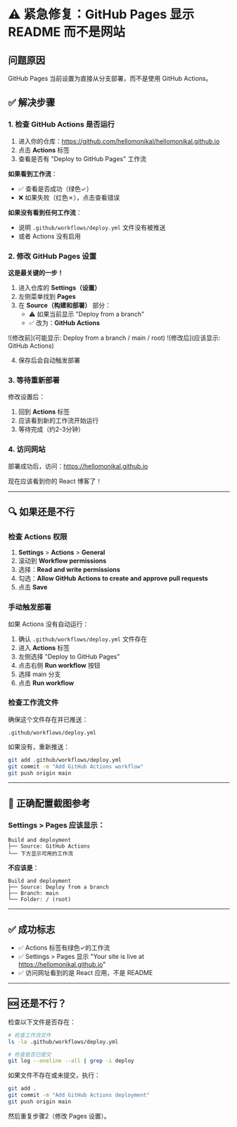 # ⚠️ 紧急修复：GitHub Pages 显示 README 而不是网站

## 问题原因

GitHub Pages 当前设置为直接从分支部署，而不是使用 GitHub Actions。

## ✅ 解决步骤

### 1. 检查 GitHub Actions 是否运行

1. 进入你的仓库：https://github.com/hellomonikal/hellomonikal.github.io
2. 点击 **Actions** 标签
3. 查看是否有 "Deploy to GitHub Pages" 工作流

**如果看到工作流**：
- ✅ 查看是否成功（绿色✓）
- ❌ 如果失败（红色✗），点击查看错误

**如果没有看到任何工作流**：
- 说明 `.github/workflows/deploy.yml` 文件没有被推送
- 或者 Actions 没有启用

### 2. 修改 GitHub Pages 设置

**这是最关键的一步！**

1. 进入仓库的 **Settings（设置）**
2. 左侧菜单找到 **Pages**
3. 在 **Source（构建和部署）** 部分：
   - ⚠️ 如果当前显示 "Deploy from a branch"
   - ✅ 改为：**GitHub Actions**

![修改前](可能显示: Deploy from a branch / main / root)
![修改后](应该显示: GitHub Actions)

4. 保存后会自动触发部署

### 3. 等待重新部署

修改设置后：
1. 回到 **Actions** 标签
2. 应该看到新的工作流开始运行
3. 等待完成（约2-3分钟）

### 4. 访问网站

部署成功后，访问：https://hellomonikal.github.io

现在应该看到你的 React 博客了！

---

## 🔍 如果还是不行

### 检查 Actions 权限

1. **Settings** > **Actions** > **General**
2. 滚动到 **Workflow permissions**
3. 选择：**Read and write permissions**
4. 勾选：**Allow GitHub Actions to create and approve pull requests**
5. 点击 **Save**

### 手动触发部署

如果 Actions 没有自动运行：

1. 确认 `.github/workflows/deploy.yml` 文件存在
2. 进入 **Actions** 标签
3. 左侧选择 "Deploy to GitHub Pages"
4. 点击右侧 **Run workflow** 按钮
5. 选择 main 分支
6. 点击 **Run workflow**

### 检查工作流文件

确保这个文件存在并已推送：
```
.github/workflows/deploy.yml
```

如果没有，重新推送：
```bash
git add .github/workflows/deploy.yml
git commit -m "Add GitHub Actions workflow"
git push origin main
```

---

## 📸 正确配置截图参考

### Settings > Pages 应该显示：

```
Build and deployment
├── Source: GitHub Actions
└── 下方显示可用的工作流
```

**不应该是**：
```
Build and deployment
├── Source: Deploy from a branch
├── Branch: main
└── Folder: / (root)
```

---

## ✅ 成功标志

- ✅ Actions 标签有绿色✓的工作流
- ✅ Settings > Pages 显示 "Your site is live at https://hellomonikal.github.io"
- ✅ 访问网址看到的是 React 应用，不是 README

---

## 🆘 还是不行？

检查以下文件是否存在：

```bash
# 检查工作流文件
ls -la .github/workflows/deploy.yml

# 检查是否已提交
git log --oneline --all | grep -i deploy
```

如果文件不存在或未提交，执行：

```bash
git add .
git commit -m "Add GitHub Actions deployment"
git push origin main
```

然后重复步骤2（修改 Pages 设置）。


